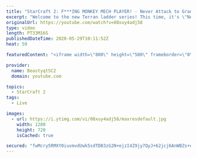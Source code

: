 ```yaml
---
title: "StarCraft 2: F***ING MONKEY MECH PLAYER! - Never Attack to Grandmaster"
excerpt: "Welcome to the new Terran ladder series! This time, it's \"Never Attack to Grandmaster!\" In this challenge, I play as Terran on the EU ladder, and in every game I'm not allowed to attack with any units except for using Ghosts. I'm allowed to make any army units for defending, as long as I don't attack"
originalUrl: https://youtube.com/watch?v=08xuy4adj58
type: video
length: PT33M16S
publishedDateTime: 2020-05-29T10:11:52Z
heat: 50

featuredContent: "<iframe width=\"800\" height=\"500\" frameborder=\"0\" src=\"https://www.youtube.com/embed/08xuy4adj58\" allow=\"accelerometer; autoplay; encrypted-media; gyroscope; picture-in-picture\" allowfullscreen></iframe>"

provider:
  name: BeastyqtSC2
  domain: youtube.com

topics:
  - StarCraft 2
tags:
  - Live

images:
  - url: https://i.ytimg.com/vi/08xuy4adj58/maxresdefault.jpg
    width: 1280
    height: 720
    isCached: true

secured: "fwMcry5RMXY0iuvmvdUwk5sdTDB3zG2N+ejzI4Z9jy7QyJ+62jcj6AnWBZs+oJM7dOhdSpnLk114JA8DpnrNxg7E0s0uweMU0cwjcDx3TZenlwKZUugVZ1FUnwO5IL3yCNGu2L8w8Wv4nR6FIf9KLbqC5dcrVXzAu1jwkXCyvmdZPnnvZAEz1zAUahhD5OgK0fq/dkP/+XTzx1rKQDmYvjWY0+edQIpIB94tlmklXhgzIC6K3Uflwk5oMCqVMLCUiqi/Y2n+MfBoWxllTUaWRVKQJHDhcVZoeRVUxN41xFZVK8ncbEjnBvkYfzGK5Kd8OhlMo2zg+CAPwXSpYCYXZ0g1tsSQBynTaRR7PilWofAklr8FLKpRooZimZKns2MeSbAdrZgR38MMbeODfwWfJh3z1IthRQRjrTgXqhHXHIU=;o9gLW2HkEBeZ4hM0Hrd+eQ=="
---
```


